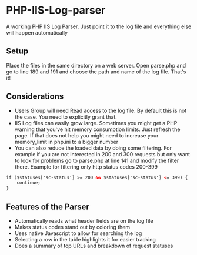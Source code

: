# PHP-IIS-Log-parser
A working PHP IIS Log Parser. Just point it to the log file and everything else will happen automatically
## Setup
Place the files in the same directory on a web server. Open parse.php and go to line 189 and 191 and choose the path and name of the log file. That's it!
## Considerations
* Users Group will need Read access to the log file. By default this is not the case. You need to explicitly grant that.
* IIS Log files can easily grow large. Sometimes you might get a PHP warning that you've hit memory consumption limits. Just refresh the page. If that does not help you might need to increase your memory_limit in php.ini to a bigger number
* You can also reduce the loaded data by doing some filtering. For example if you are not interested in 200 and 300 requests but only want to look for problems go to parse.php at line 141 and modify the filter there. Example for filtering only http status codes 200-399

```html
if ($statuses['sc-status'] >= 200 && $statuses['sc-status'] <= 399) {
    continue;
}
```
## Features of the Parser
* Automatically reads what header fields are on the log file
* Makes status codes stand out by coloring them
* Uses native Javascript to allow for searching the log
* Selecting a row in the table highlights it for easier tracking
* Does a summary of top URLs and breakdown of request statuses
